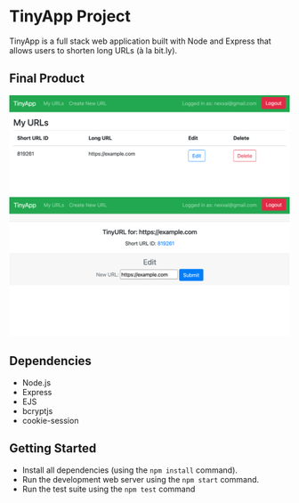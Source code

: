 # TinyApp Project

TinyApp is a full stack web application built with Node and Express that allows users to shorten long URLs (à la bit.ly).

## Final Product

![List of URLs](images/list.png)
![Edit screen](images/edit.png)

## Dependencies

- Node.js
- Express
- EJS
- bcryptjs
- cookie-session

## Getting Started

- Install all dependencies (using the `npm install` command).
- Run the development web server using the `npm start` command.
- Run the test suite using the `npm test` command